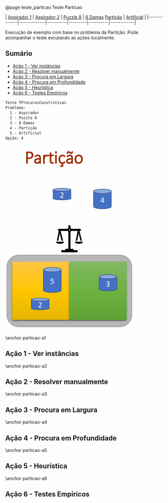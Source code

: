 @page teste_particao Teste Particao

| [Aspirador 1](teste_aspirador1.html) | [Aspirador 2](teste_aspirador2.html) | [Puzzle 8](teste_puzzle8.html) | [8 Damas](teste_8damas.html) [Partição](teste_particao.html) | [Artificial](teste_artificial.html) |
|-------------|-------------|----------|---------|----------|------------|


Execução de exemplo com base no problema da Partição. Pode acompanhar o teste excutando as ações localmente.

## Sumário

- [Ação 1 - Ver instâncias](#particao-a1)
- [Ação 2 - Resolver manualmente](#particao-a2)
- [Ação 3 - Procura em Largura](#particao-a3)
- [Ação 4 - Procura em Profundidade](#particao-a4)
- [Ação 5 - Heurística](#particao-a5)
- [Ação 6 - Testes Empíricos](#particao-a6)


```entrada
Teste TProcurasConstrutivas
Problema:
  1 - Aspirador
  2 - Puzzle 8
  3 - 8 Damas
  4 - Partição
  5 - Artificial
Opção: 4
```

![Partição - separe os números em duas partes iguais](docs/images/particao.png)


\anchor particao-a1
## Ação 1 - Ver instâncias

\anchor particao-a2
## Ação 2 - Resolver manualmente

\anchor particao-a3
## Ação 3 - Procura em Largura

\anchor particao-a4
## Ação 4 - Procura em Profundidade

\anchor particao-a5
## Ação 5 - Heurística

\anchor particao-a6
## Ação 6 - Testes Empíricos

